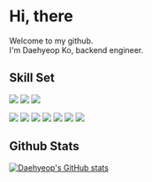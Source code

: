 # Hi, there

Welcome to my github.  
I'm Daehyeop Ko, backend engineer.

## Skill Set
<p>
  <img src="https://img.shields.io/badge/Kotlin-0095D5?style=flat-square&logo=Kotlin&logoColor=white"/>
  <img src="https://img.shields.io/badge/Java-007396?style=flat-square&logo=Java&logoColor=white"/>
  <img src="https://img.shields.io/badge/Python-3776AB?style=flat-square&logo=Python&logoColor=white"/>
</p>

<p>
  <img src="https://img.shields.io/badge/Spring Boot-6DB33F?style=flat-square&logo=SpringBoot&logoColor=white"/>
  <img src="https://img.shields.io/badge/Hibernate-59666C?style=flat-square&logo=Hibernate&logoColor=white"/>
  <img src="https://img.shields.io/badge/MySQL-4479A1?style=flat-square&logo=MySQL&logoColor=white"/>
  <img src="https://img.shields.io/badge/Apache Airflow-017CEE?style=flat-square&logo=ApacheAirflow&logoColor=white"/>
  <img src="https://img.shields.io/badge/Docker-2496ED?style=flat-square&logo=Docker&logoColor=white"/>
  <img src="https://img.shields.io/badge/Amazon Web Service-232F3E?style=flat-square&logo=AmazonAWS&logoColor=white"/>
  <img src="https://img.shields.io/badge/Jenkins-D24939?style=flat-square&logo=Jenkins&logoColor=white"/>
</p>

## Github Stats
[![Daehyeop's GitHub stats](https://github-readme-stats.vercel.app/api?username=gdh1829)](https://github.com/anuraghazra/github-readme-stats)
